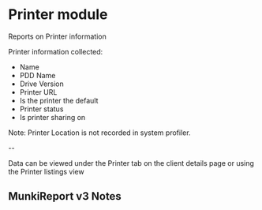 Printer module
==============

Reports on Printer information 

Printer information collected:

- Name
- PDD Name
- Drive Version
- Printer URL
- Is the printer the default
- Printer status
- Is printer sharing on

Note: Printer Location is not recorded in system profiler.

-- 

Data can be viewed under the Printer tab on the client details page or using the Printer listings view

MunkiReport v3 Notes
--------------------

